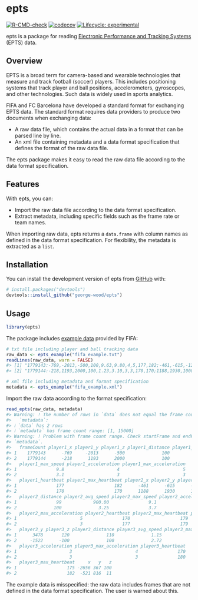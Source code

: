 
<!-- README.md is generated from README.Rmd. Please edit that file -->

# epts

<!-- badges: start -->

[![R-CMD-check](https://github.com/george-wood/epts/actions/workflows/R-CMD-check.yaml/badge.svg)](https://github.com/george-wood/epts/actions/workflows/R-CMD-check.yaml)
[![codecov](https://codecov.io/gh/george-wood/epts/branch/master/graph/badge.svg?token=ZM8CUR8P13)](https://codecov.io/gh/george-wood/epts)
[![Lifecycle:
experimental](https://img.shields.io/badge/lifecycle-experimental-orange.svg)](https://lifecycle.r-lib.org/articles/stages.html#experimental)
<!-- badges: end -->

epts is a package for reading [Electronic Performance and Tracking
Systems](https://www.fifa.com/technical/football-technology/standards/epts)
(EPTS) data.

## Overview

EPTS is a broad term for camera-based and wearable technologies that
measure and track football (soccer) players. This includes positioning
systems that track player and ball positions, accelerometers,
gyroscopes, and other technologies. Such data is widely used in sports
analytics.

FIFA and FC Barcelona have developed a standard format for exchanging
EPTS data. The standard format requires data providers to produce two
documents when exchanging data:

- A raw data file, which contains the actual data in a format that can
  be parsed line by line.
- An xml file containing metadata and a data format specification that
  defines the format of the raw data file.

The epts package makes it easy to read the raw data file according to
the data format specification.

## Features

With epts, you can:

- Import the raw data file according to the data format specification.
- Extract metadata, including specific fields such as the frame rate or
  team names.

When importing raw data, epts returns a `data.frame` with column names
as defined in the data format specification. For flexibility, the
metadata is extracted as a `list`.

## Installation

You can install the development version of epts from
[GitHub](https://github.com/) with:

``` r
# install.packages("devtools")
devtools::install_github("george-wood/epts")
```

## Usage

``` r
library(epts)
```

The package includes [example
data](https://www.fifa.com/technical/football-technology/standards/epts/research-development-epts-standard-data-format)
provided by FIFA:

``` r
# txt file including player and ball tracking data
raw_data <- epts_example("fifa_example.txt")
readLines(raw_data, warn = FALSE)
#> [1] "1779143:-769,-2013,-500,100,9.63,9.80,4,5,177,182;-461,-615,-120,99,900,9.10,4,5,170,179;-2638,3478,120,110,1.15,5.20,3,4,170,175;:-2656,367,100:"
#> [2] "1779144:-218,1193,2000,100,1.23,3.10,3,3,170,170;1188,1930,1000,100,3.25,3.70,3,3,177,179;-235,-1522,-100,100,2.72,3.20,3,3,180,182;:-521,816,11:"

# xml file including metadata and format specification
metadata <- epts_example("fifa_example.xml")
```

Import the raw data according to the format specification:

``` r
read_epts(raw_data, metadata)
#> Warning: ! The number of rows in `data` does not equal the frame count range in
#>   `metadata`:
#> ℹ `data` has 2 rows
#> ℹ `metadata` has frame count range: [1, 15000]
#> Warning: ! Problem with frame count range. Check startFrame and endFrame in
#> `metadata`.
#>   frameCount player1_x player1_y player1_z player1_distance player1_avg_speed
#> 1    1779143      -769     -2013      -500              100              9.63
#> 2    1779144      -218      1193      2000              100              1.23
#>   player1_max_speed player1_acceleration player1_max_acceleration
#> 1               9.8                    4                        5
#> 2               3.1                    3                        3
#>   player1_heartbeat player1_max_heartbeat player2_x player2_y player2_z
#> 1               177                   182      -461      -615      -120
#> 2               170                   170      1188      1930      1000
#>   player2_distance player2_avg_speed player2_max_speed player2_acceleration
#> 1               99            900.00               9.1                    4
#> 2              100              3.25               3.7                    3
#>   player2_max_acceleration player2_heartbeat player2_max_heartbeat player3_x
#> 1                        5               170                   179     -2638
#> 2                        3               177                   179      -235
#>   player3_y player3_z player3_distance player3_avg_speed player3_max_speed
#> 1      3478       120              110              1.15               5.2
#> 2     -1522      -100              100              2.72               3.2
#>   player3_acceleration player3_max_acceleration player3_heartbeat
#> 1                    3                        4               170
#> 2                    3                        3               180
#>   player3_max_heartbeat     x   y   z
#> 1                   175 -2656 367 100
#> 2                   182  -521 816  11
```

The example data is misspecified: the raw data includes frames that are
not defined in the data format specification. The user is warned about
this.
